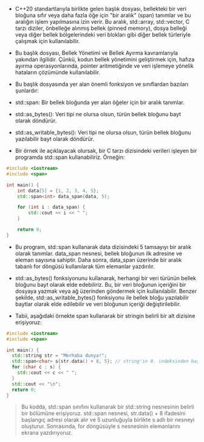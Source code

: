 - C++20 standartlarıyla birlikte gelen <span> başlık dosyası, bellekteki bir veri bloğuna sıfır veya daha fazla öğe için "bir aralık" (span) tanımlar ve bu aralığın işlem yapılmasına izin verir. Bu aralık, std::array, std::vector, C tarzı diziler, önbelleğe alınmış bellek (pinned memory), dosya belleği veya diğer bellek bölgelerindeki veri blokları gibi diğer bellek türleriyle çalışmak için kullanılabilir.

- Bu başlık dosyası, Bellek Yönetimi ve Bellek Ayırma kavramlarıyla yakından ilgilidir. Çünkü, kodun bellek yönetimini geliştirmek için, hafıza ayırma operasyonlarında, pointer aritmetiğinde ve veri işlemeye yönelik hataların çözümünde kullanılabilir.

- Bu başlık dosyasında yer alan önemli fonksiyon ve sınıflardan bazıları şunlardır:

- std::span: Bir bellek bloğunda yer alan öğeler için bir aralık tanımlar.
- std::as_bytes(): Veri tipi ne olursa olsun, türün bellek bloğunu bayt olarak döndürür.
- std::as_writable_bytes(): Veri tipi ne olursa olsun, türün bellek bloğunu yazılabilir bayt olarak döndürür.
- Bir örnek ile açıklayacak olursak, bir C tarzı dizisindeki verileri işleyen bir programda std::span kullanabiliriz. Örneğin:

```CPP
#include <iostream>
#include <span>

int main() {
    int data[5] = {1, 2, 3, 4, 5};
    std::span<int> data_span(data, 5);

    for (int i : data_span) {
        std::cout << i << " ";
    }

    return 0;
}

```

- Bu program, std::span kullanarak data dizisindeki 5 tamsayıyı bir aralık olarak tanımlar. data_span nesnesi, bellek bloğunun ilk adresine ve eleman sayısına sahiptir. Daha sonra, data_span üzerinde bir aralık tabanlı for döngüsü kullanılarak tüm elemanlar yazdırılır.

- std::as_bytes() fonksiyonunu kullanarak, herhangi bir veri türünün bellek bloğunu bayt olarak elde edebiliriz. Bu, bir veri bloğunun içeriğini bir dosyaya yazmak veya ağ üzerinden göndermek için kullanılabilir. Benzer şekilde, std::as_writable_bytes() fonksiyonu ile bellek bloğu yazılabilir baytlar olarak elde edilebilir ve veri bloğunun içeriği değiştirilebilir.

- Tabii, aşağıdaki örnekte span kullanarak bir stringin belirli bir alt dizisine erişiyoruz:

```CPP
#include <iostream>
#include <span>

int main() {
  std::string str = "Merhaba dunya!";
  std::span<char> s{str.data() + 8, 5}; // string'in 8. indeksinden başlayarak 5 karakterlik bir alt dizisi
  for (char c : s) {
    std::cout << c << " ";
  }
  std::cout << "\n";
  return 0;
}

```
> Bu kodda, std::span sınıfını kullanarak bir std::string nesnesinin belirli bir bölümüne erişiyoruz. std::span nesnesi, str.data() + 8 ifadesini başlangıç adresi olarak alır ve 5 uzunluğuyla birlikte s adlı bir nesneyi oluşturur. Sonrasında, for döngüsüyle s nesnesinin elemanlarını ekrana yazdırıyoruz.


















